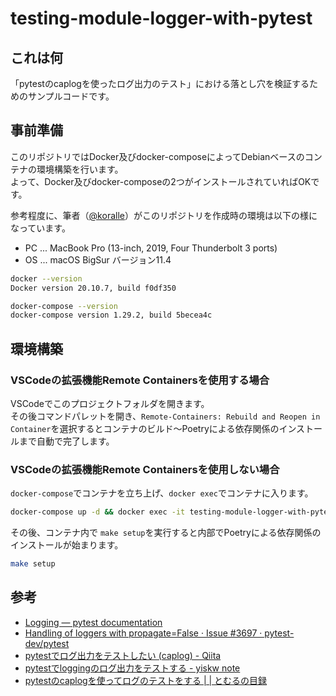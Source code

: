 # testing-module-logger-with-pytest

## これは何

「pytestのcaplogを使ったログ出力のテスト」における落とし穴を検証するためのサンプルコードです。  

## 事前準備

このリポジトリではDocker及びdocker-composeによってDebianベースのコンテナの環境構築を行います。  
よって、Docker及びdocker-composeの2つがインストールされていればOKです。

参考程度に、筆者（[@koralle](https://github.com/koralle)）がこのリポジトリを作成時の環境は以下の様になっています。

- PC ... MacBook Pro (13-inch, 2019, Four Thunderbolt 3 ports)
- OS ... macOS BigSur バージョン11.4

```bash
docker --version
Docker version 20.10.7, build f0df350
```

```bash
docker-compose --version
docker-compose version 1.29.2, build 5becea4c
```

## 環境構築

### VSCodeの拡張機能Remote Containersを使用する場合

VSCodeでこのプロジェクトフォルダを開きます。  
その後コマンドパレットを開き、`Remote-Containers: Rebuild and Reopen in Container`を選択するとコンテナのビルド〜Poetryによる依存関係のインストールまで自動で完了します。

### VSCodeの拡張機能Remote Containersを使用しない場合

`docker-compose`でコンテナを立ち上げ、`docker exec`でコンテナに入ります。

```bash
docker-compose up -d && docker exec -it testing-module-logger-with-pytest /bin/bash
```

その後、コンテナ内で `make setup`を実行すると内部でPoetryによる依存関係のインストールが始まります。

```bash
make setup
```

## 参考

- [Logging — pytest documentation](https://docs.pytest.org/en/6.2.x/logging.html)
- [Handling of loggers with propagate=False · Issue #3697 · pytest-dev/pytest](https://github.com/pytest-dev/pytest/issues/3697)
- [pytestでログ出力をテストしたい (caplog) - Qiita](https://qiita.com/mag-chang/items/446eeb5f04022eb663f1)
- [pytestでloggingのログ出力をテストする - yiskw note](https://yiskw713.hatenablog.com/entry/2021/04/08/105245)
- [pytestのcaplogを使ってログのテストをする | | とむるの目録](https://tommru.com/programing/python/sample_caplog/)
